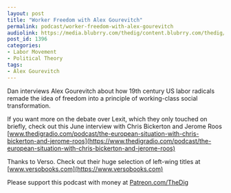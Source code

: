 ```yaml
---
layout: post
title: "Worker Freedom with Alex Gourevitch"
permalink: podcast/worker-freedom-with-alex-gourevitch
audiolink: https://media.blubrry.com/thedig/content.blubrry.com/thedig/The_Dig-EP_222-Gourevitch.mp3
post_id: 1396
categories: 
- Labor Movement
- Political Theory
tags: 
- Alex Gourevitch
---
```


Dan interviews Alex Gourevitch about how 19th century US labor radicals remade the idea of freedom into a principle of working-class social transformation.

If you want more on the debate over Lexit, which they only touched on briefly, check out this June interview with Chris Bickerton and Jerome Roos 
[www.thedigradio.com/podcast/the-european-situation-with-chris-bickerton-and-jerome-roos](https://www.thedigradio.com/podcast/the-european-situation-with-chris-bickerton-and-jerome-roos)

Thanks to Verso. Check out their huge selection of left-wing titles at 
[www.versobooks.com](https://www.versobooks.com)

Please support this podcast with money at 
[Patreon.com/TheDig](https://Patreon.com/TheDig)